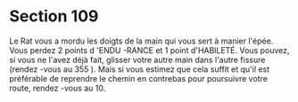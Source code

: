 # Section 109

Le Rat vous a mordu les doigts de la main qui vous sert à manier
l'épée. Vous perdez 2 points d 'ENDU -RANCE  et 1 point
d'HABlLETÉ.  Vous pouvez, si vous ne l'avez déjà fait, glisser
votre autre main dans l'autre fissure (rendez -vous au 355 ). Mais
si vous estimez que cela suffit et qu'il est préférable de reprendre
le chemin en contrebas pour poursuivre votre route, rendez -vous
au 10.